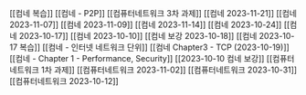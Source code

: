 [[컴네 복습]]
[[컴네 - P2P]]
[[컴퓨터네트워크 3차 과제]]
[[컴네 2023-11-21]]
[[컴네 2023-11-07]]
[[컴네 2023-11-09]]
[[컴네 2023-11-14]]
[[컴네 2023-10-24]]
[[컴네 2023-10-17]]
[[컴네 2023-10-10]]
[[컴네 보강 2023-10-18]]
[[컴네 2023-10-17 복습]]
[[컴네 - 인터넷 네트워크 단위]]
[[컴네 Chapter3 - TCP (2023-10-19)]]
[[컴네 - Chapter 1 - Performance, Security]]
[[2023-10-10 컴네 보강]]
[[컴퓨터네트워크 1차 과제]]
[[컴퓨터네트워크 2023-11-02]]
[[컴퓨터네트워크 2023-10-31]]
[[컴퓨터네트워크 2023-10-12]]